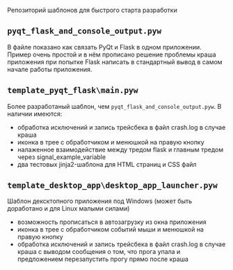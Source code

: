 Репозиторий шаблонов для быстрого старта разработки


## `pyqt_flask_and_console_output.pyw`
В файле показано как связать PyQt и Flask в одном приложении. Пример очень простой и в нём прописано решение проблемы краша приложения при попытке Flask написать в стандартный вывод в самом начале работы приложения.

## `template_pyqt_flask\main.pyw`
Более разработаный шаблон, чем `pyqt_flask_and_console_output.pyw`. В наличии имеются:
- обработка исключений и запись трейсбека в файл crash.log в случае краша
- иконка в трее с обработчиком и менюшкой на правую кнопку
- налаженное взаимодействие между тредом flask и главным тредом через signal_example_variable
- два тестовых jinja2-шаблона для HTML страниц и CSS файл


## `template_desktop_app\desktop_app_launcher.pyw`
Шаблон дексктопного приложения под Windows (может быть доработано и для Linux малыми силами)
- возможность прописаться в автозагрузку из окна приложения
- иконка в трее с обработчиком событий мыши и менюшкой на правую кнопку
- обработка исключений и запись трейсбека в файл crash.log в случае краша с выводом сообщения о том, что прога упала и предложением перезапустить прогу прямо после краша
